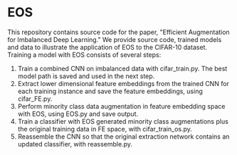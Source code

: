 # EOS
This repository contains source code for the paper, "Efficient Augmentation for Imbalanced Deep Learning."
We provide source code, trained models and data to illustrate the application of EOS to the CIFAR-10 dataset.
Training a model with EOS consists of several steps:
1. Train a combined CNN on imbalanced data with cifar_train.py.  The best model path is saved and used in the next step.
2. Extract lower dimensional feature embeddings from the trained CNN for each training instance and save the feature embeddings, using cifar_FE.py. 
3. Perform minority class data augmentation in feature embedding space with EOS, using EOS.py and save output.
4. Train a classifier with EOS generated minority class augmentations plus the original training data in FE space, with cifar_train_os.py.
5. Reassemble the CNN so that the original extraction network contains an updated classifier, with reassemble.py.
